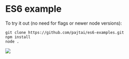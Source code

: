 # ES6 example

To try it out (no need for flags or newer node versions):

```
git clone https://github.com/pajtai/es6-examples.git
npm install
node .
```

![](http://g.recordit.co/ocdmIV5J1i.gif)

